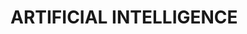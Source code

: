 # ARTIFICIAL INTELLIGENCE 

<img src="https://github.com/kishanrajput23/Presentations/blob/main/Artificial%20Intelligence/Screenshot%20(1).png" alt="">

<img src="https://github.com/kishanrajput23/Presentations/blob/main/Artificial%20Intelligence/Screenshot%20(2).png" alt="">

<img src="https://github.com/kishanrajput23/Presentations/blob/main/Artificial%20Intelligence/Screenshot%20(3).png" alt="">

<img src="https://github.com/kishanrajput23/Presentations/blob/main/Artificial%20Intelligence/Screenshot%20(4).png" alt="">

<img src="https://github.com/kishanrajput23/Presentations/blob/main/Artificial%20Intelligence/Screenshot%20(5).png" alt="">

<img src="https://github.com/kishanrajput23/Presentations/blob/main/Artificial%20Intelligence/Screenshot%20(6).png" alt="">

<img src="https://github.com/kishanrajput23/Presentations/blob/main/Artificial%20Intelligence/Screenshot%20(7).png" alt="">

<img src="https://github.com/kishanrajput23/Presentations/blob/main/Artificial%20Intelligence/Screenshot%20(8).png" alt="">

<img src="https://github.com/kishanrajput23/Presentations/blob/main/Artificial%20Intelligence/Screenshot%20(9).png" alt="">

<img src="https://github.com/kishanrajput23/Presentations/blob/main/Artificial%20Intelligence/Screenshot%20(10).png" alt="">

<img src="https://github.com/kishanrajput23/Presentations/blob/main/Artificial%20Intelligence/Screenshot%20(11).png" alt="">

<img src="https://github.com/kishanrajput23/Presentations/blob/main/Artificial%20Intelligence/Screenshot%20(12).png" alt="">

<img src="https://github.com/kishanrajput23/Presentations/blob/main/Artificial%20Intelligence/Screenshot%20(13).png" alt="">

<img src="https://github.com/kishanrajput23/Presentations/blob/main/Artificial%20Intelligence/Screenshot%20(14).png" alt="">

<img src="https://github.com/kishanrajput23/Presentations/blob/main/Artificial%20Intelligence/Screenshot%20(15).png" alt="">

<img src="https://github.com/kishanrajput23/Presentations/blob/main/Artificial%20Intelligence/Screenshot%20(16).png" alt="">

<img src="https://github.com/kishanrajput23/Presentations/blob/main/Artificial%20Intelligence/Screenshot%20(17).png" alt="">

<img src="https://github.com/kishanrajput23/Presentations/blob/main/Artificial%20Intelligence/Screenshot%20(18).png" alt="">

<img src="https://github.com/kishanrajput23/Presentations/blob/main/Artificial%20Intelligence/Screenshot%20(19).png" alt="">

<img src="https://github.com/kishanrajput23/Presentations/blob/main/Artificial%20Intelligence/Screenshot%20(20).png" alt="">

<img src="https://github.com/kishanrajput23/Presentations/blob/main/Artificial%20Intelligence/Screenshot%20(21).png" alt="">

<img src="https://github.com/kishanrajput23/Presentations/blob/main/Artificial%20Intelligence/Screenshot%20(22).png" alt="">

<img src="https://github.com/kishanrajput23/Presentations/blob/main/Artificial%20Intelligence/Screenshot%20(23).png" alt="">

<img src="https://github.com/kishanrajput23/Presentations/blob/main/Artificial%20Intelligence/Screenshot%20(24).png" alt="">

<img src="https://github.com/kishanrajput23/Presentations/blob/main/Artificial%20Intelligence/Screenshot%20(25).png" alt="">

<img src="https://github.com/kishanrajput23/Presentations/blob/main/Artificial%20Intelligence/Screenshot%20(26).png" alt="">
